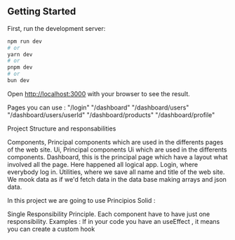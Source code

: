 ## Getting Started

First, run the development server:

```bash
npm run dev
# or
yarn dev
# or
pnpm dev
# or
bun dev
```

Open [http://localhost:3000](http://localhost:3000) with your browser to see the result.

Pages you can use :
"/login"
"/dashboard"
"/dashboard/users"
"/dashboard/users/userId"
"/dashboard/products"
"/dashboard/profile"

Project Structure and responsabilities

Components, Principal components which are used in the differents pages of the web site.
Ui, Principal components Ui which are used in the differents components.
Dashboard, this is the principal page which have a layout what involved all the page. Here happened all logical app.
Login, where everybody log in.
Utilities, where we save all name and title of the web site. We mook data as if we'd fetch data in the data base making arrays and json data.

In this project we are going to use
Principios Solid :

Single Responsibility Principle.
Each component have to have just one responsibility.
Examples : If in your code you have an useEffect , it means you can create a custom hook
